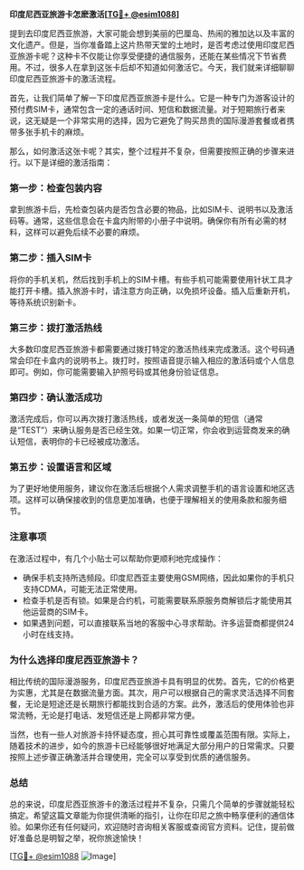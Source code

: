 **印度尼西亚旅游卡怎麽激活[[TG💪+ @esim1088](https://t.me/s/esim1088)]**

提到去印度尼西亚旅游，大家可能会想到美丽的巴厘岛、热闹的雅加达以及丰富的文化遗产。但是，当你准备踏上这片热带天堂的土地时，是否考虑过使用印度尼西亚旅游卡呢？这种卡不仅能让你享受便捷的通信服务，还能在某些情况下节省费用。不过，很多人在拿到这张卡后却不知道如何激活它。今天，我们就来详细聊聊印度尼西亚旅游卡的激活流程。

首先，让我们简单了解一下印度尼西亚旅游卡是什么。它是一种专门为游客设计的预付费SIM卡，通常包含一定的通话时间、短信和数据流量。对于短期旅行者来说，这无疑是一个非常实用的选择，因为它避免了购买昂贵的国际漫游套餐或者携带多张手机卡的麻烦。

那么，如何激活这张卡呢？其实，整个过程并不复杂，但需要按照正确的步骤来进行。以下是详细的激活指南：

### **第一步：检查包装内容**
拿到旅游卡后，先检查包装内是否包含必要的物品，比如SIM卡、说明书以及激活码等。通常，这些信息会在卡盒内附带的小册子中说明。确保你有所有必需的材料，这样可以避免后续不必要的麻烦。

### **第二步：插入SIM卡**
将你的手机关机，然后找到手机上的SIM卡槽。有些手机可能需要使用针状工具才能打开卡槽。插入旅游卡时，请注意方向正确，以免损坏设备。插入后重新开机，等待系统识别新卡。

### **第三步：拨打激活热线**
大多数印度尼西亚旅游卡都需要通过拨打特定的激活热线来完成激活。这个号码通常会印在卡盒内的说明书上。拨打时，按照语音提示输入相应的激活码或个人信息即可。例如，你可能需要输入护照号码或其他身份验证信息。

### **第四步：确认激活成功**
激活完成后，你可以再次拨打激活热线，或者发送一条简单的短信（通常是“TEST”）来确认服务是否已经生效。如果一切正常，你会收到运营商发来的确认短信，表明你的卡已经被成功激活。

### **第五步：设置语言和区域**
为了更好地使用服务，建议你在激活后根据个人需求调整手机的语言设置和地区选项。这样可以确保接收到的信息更加准确，也便于理解相关的使用条款和服务细节。

### **注意事项**
在激活过程中，有几个小贴士可以帮助你更顺利地完成操作：
- 确保手机支持所选频段。印度尼西亚主要使用GSM网络，因此如果你的手机只支持CDMA，可能无法正常使用。
- 检查手机是否有锁。如果是合约机，可能需要联系原服务商解锁后才能使用其他运营商的SIM卡。
- 如果遇到问题，可以直接联系当地的客服中心寻求帮助。许多运营商都提供24小时在线支持。

### **为什么选择印度尼西亚旅游卡？**
相比传统的国际漫游服务，印度尼西亚旅游卡具有明显的优势。首先，它的价格更为实惠，尤其是在数据流量方面。其次，用户可以根据自己的需求灵活选择不同套餐，无论是短途还是长期旅行都能找到合适的方案。此外，激活后的使用体验也非常流畅，无论是打电话、发短信还是上网都非常方便。

当然，也有一些人对旅游卡持怀疑态度，担心其可靠性或覆盖范围有限。实际上，随着技术的进步，如今的旅游卡已经能够很好地满足大部分用户的日常需求。只要按照上述步骤正确激活并合理使用，完全可以享受到优质的通信服务。

### **总结**
总的来说，印度尼西亚旅游卡的激活过程并不复杂，只需几个简单的步骤就能轻松搞定。希望这篇文章能为你提供清晰的指引，让你在印尼之旅中畅享便利的通信体验。如果你还有任何疑问，欢迎随时咨询相关客服或查阅官方资料。记住，提前做好准备总是明智之举，祝你旅途愉快！

[[TG💪+ @esim1088](https://t.me/s/esim1088) ![Image](https://i.postimg.cc/4NQfJmqS/Snipaste-2025-05-13-00-14-12.png)]